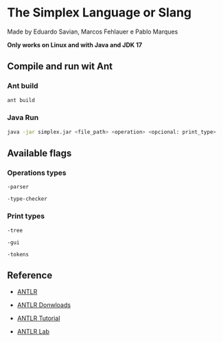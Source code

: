 # The Simplex Language or Slang

Made by Eduardo Savian, Marcos Fehlauer e Pablo Marques

**Only works on Linux and with Java and JDK 17**

## Compile and run wit **Ant**

### Ant build

```bash
ant build
```

### Java Run

```bash
java -jar simplex.jar <file_path> <operation> <opcional: print_type>
```

## Available flags

### Operations types

```
-parser
```

```
-type-checker
```

### Print types

```
-tree
```

```
-gui
```

```
-tokens
```

## Reference

- [ANTLR](https://www.antlr.org/index.html)

- [ANTLR Donwloads](https://www.antlr.org/download.html)

- [ANTLR Tutorial](https://github.com/antlr/antlr4/blob/master/doc/index.md)

- [ANTLR Lab](http://lab.antlr.org/)
